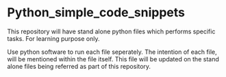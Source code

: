 # Python_simple_code_snippets
This repository will have stand alone python files which performs specific tasks. For learning purpose only.

Use python software to run each file seperately.
The intention of each file, will be mentioned within the file itself.
This file will be updated on the stand alone files being referred as part of this repository.

